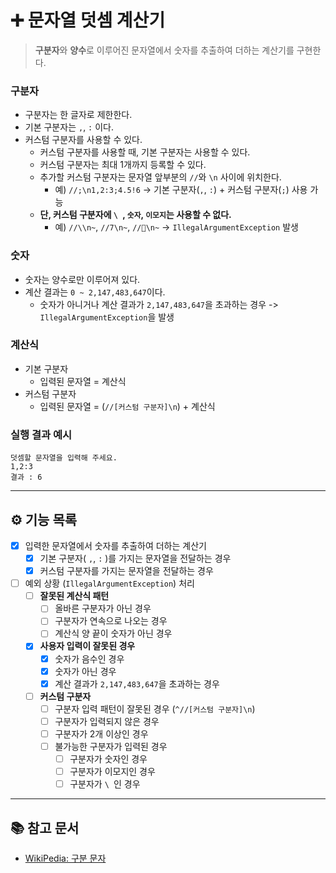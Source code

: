 # ➕ 문자열 덧셈 계산기

> **구분자**와 **양수**로 이루어진 문자열에서 숫자를 추출하여 더하는 계산기를 구현한다.

### 구분자

- 구분자는 한 글자로 제한한다.
- 기본 구분자는 `,`, `:` 이다.
- 커스텀 구분자를 사용할 수 있다.
    - 커스텀 구분자를 사용할 때, 기본 구분자는 사용할 수 있다.
    - 커스텀 구분자는 최대 1개까지 등록할 수 있다.
    - 추가할 커스텀 구분자는 문자열 앞부분의 `//`와 `\n` 사이에 위치한다.
        - 예) `//;\n1,2:3;4.5!6` ->  기본 구분자(`,`, `:`) + 커스텀 구분자(`;`) 사용 가능
    - **단, 커스텀 구분자에 `\ `, `숫자`, `이모지`는 사용할 수 없다.**
        - 예) `//\\n~`, `//7\n~`, `//🤫\n~` -> `IllegalArgumentException` 발생

### 숫자

- 숫자는 양수로만 이루어져 있다.
- 계산 결과는 `0 ~ 2,147,483,647`이다.
    - 숫자가 아니거나 계산 결과가 `2,147,483,647`을 초과하는 경우 -> `IllegalArgumentException`을 발생

### 계산식

- 기본 구분자
    - 입력된 문자열 = 계산식
- 커스텀 구분자
    - 입력된 문자열 = (`//[커스텀 구분자]\n`) + 계산식

### 실행 결과 예시

```text
덧셈할 문자열을 입력해 주세요.
1,2:3
결과 : 6
```

---

## ⚙️ 기능 목록

- [x] 입력한 문자열에서 숫자를 추출하여 더하는 계산기
    - [x] 기본 구분자( `,`, `:` )를 가지는 문자열을 전달하는 경우
    - [x] 커스텀 구분자를 가지는 문자열을 전달하는 경우
- [ ] 예외 상황 (`IllegalArgumentException`) 처리
    - [ ] **잘못된 계산식 패턴**
        - [ ] 올바른 구분자가 아닌 경우
        - [ ] 구분자가 연속으로 나오는 경우
        - [ ] 계산식 양 끝이 숫자가 아닌 경우
    - [x] **사용자 입력이 잘못된 경우**
        - [x] 숫자가 음수인 경우
        - [x] 숫자가 아닌 경우
        - [x] 계산 결과가 `2,147,483,647`을 초과하는 경우
    - [ ] **커스텀 구분자**
        - [ ] 구분자 입력 패턴이 잘못된 경우 (`^//[커스텀 구분자]\n`)
        - [ ] 구분자가 입력되지 않은 경우
        - [ ] 구분자가 2개 이상인 경우
        - [ ] 불가능한 구분자가 입력된 경우
            - [ ] 구분자가 숫자인 경우
            - [ ] 구분자가 이모지인 경우
            - [ ] 구분자가 `\ `인 경우

---

## 📚 참고 문서

- [WikiPedia: 구분 문자](https://w.wiki/Bc3r)